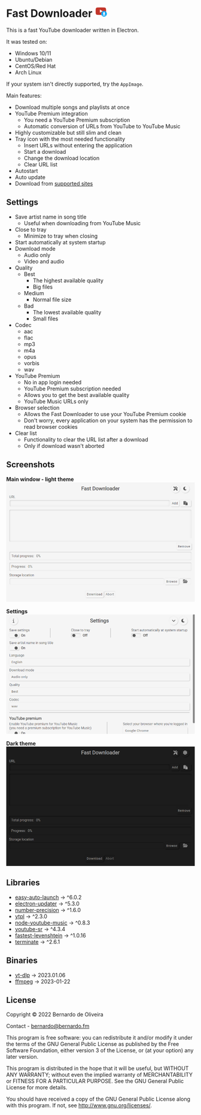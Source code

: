 # Fast Downloader ![Icon](https://raw.githubusercontent.com/BERNARDO31P/FastDownloader/master/resources/icons/32x32.png)

This is a fast YouTube downloader written in Electron. 

It was tested on:
- Windows 10/11
- Ubuntu/Debian
- CentOS/Red Hat
- Arch Linux

If your system isn't directly supported, try the `AppImage`.

Main features:
- Download multiple songs and playlists at once
- YouTube Premium integration
  - You need a YouTube Premium subscription
  - Automatic conversion of URLs from YouTube to YouTube Music
- Highly customizable but still slim and clean
- Tray icon with the most needed functionality
  - Insert URLs without entering the application
  - Start a download
  - Change the download location
  - Clear URL list
- Autostart
- Auto update
- Download from [supported sites](https://github.com/yt-dlp/yt-dlp/blob/master/supportedsites.md)

## Settings
- Save artist name in song title
  - Useful when downloading from YouTube Music
- Close to tray
  - Minimize to tray when closing
- Start automatically at system startup
- Download mode
  - Audio only
  - Video and audio
- Quality
  - Best 
    - The highest available quality
    - Big files
  - Medium 
    - Normal file size
  - Bad
    - The lowest available quality
    - Small files
- Codec
  - aac
  - flac
  - mp3
  - m4a
  - opus
  - vorbis
  - wav
- YouTube Premium
  - No in app login needed
  - YouTube Premium subscription needed
  - Allows you to get the best available quality
  - YouTube Music URLs only
- Browser selection
  - Allows the Fast Downloader to use your YouTube Premium cookie
  - Don't worry, every application on your system has the permission to read browser cookies
- Clear list
  - Functionality to clear the URL list after a download
  - Only if download wasn't aborted

## Screenshots
**Main window - light theme**
![Main window - light theme](https://raw.githubusercontent.com/BERNARDO31P/FastDownloader/master/resources/screenshot/main_light.png)

**Settings**
![Settings window - light theme](https://raw.githubusercontent.com/BERNARDO31P/FastDownloader/master/resources/screenshot/settings_light.png)

**Dark theme**
![Main window - dark theme](https://raw.githubusercontent.com/BERNARDO31P/FastDownloader/master/resources/screenshot/main_dark.png)

## Libraries
- [easy-auto-launch](https://www.npmjs.com/package/easy-auto-launch) -> ^6.0.2
- [electron-updater](https://www.npmjs.com/package/electron-updater) -> ^5.3.0
- [number-precision](https://www.npmjs.com/package/number-precision) -> ^1.6.0
- [ytpl](https://www.npmjs.com/package/ytpl) -> ^2.3.0
- [node-youtube-music](https://www.npmjs.com/package/node-youtube-music) -> ^0.8.3
- [youtube-sr](https://www.npmjs.com/package/youtube-sr) -> ^4.3.4
- [fastest-levenshtein](https://www.npmjs.com/package/fastest-levenshtein) -> ^1.0.16
- [terminate](https://www.npmjs.com/package/terminate) -> ^2.6.1

## Binaries
- [yt-dlp](https://github.com/yt-dlp/yt-dlp) -> 2023.01.06
- [ffmpeg](https://ffmpeg.org) -> 2023-01-22

## License
Copyright © 2022 Bernardo de Oliveira

Contact - bernardo@bernardo.fm

This program is free software: you can redistribute it and/or modify
it under the terms of the GNU General Public License as published by
the Free Software Foundation, either version 3 of the License, or
(at your option) any later version.

This program is distributed in the hope that it will be useful,
but WITHOUT ANY WARRANTY; without even the implied warranty of
MERCHANTABILITY or FITNESS FOR A PARTICULAR PURPOSE.  See the
GNU General Public License for more details.

You should have received a copy of the GNU General Public License 
along with this program.  If not, see <http://www.gnu.org/licenses/>.
